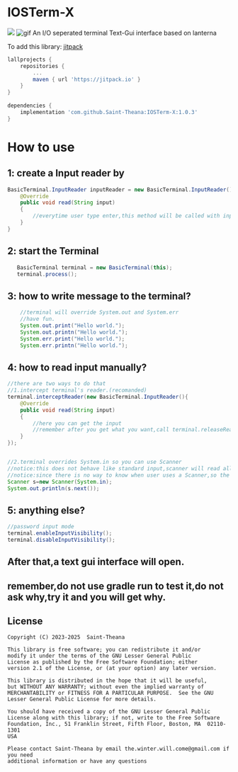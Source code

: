 # IOSTerm-X
[![](https://jitpack.io/v/Saint-Theana/IOSTerm-X.svg)](https://jitpack.io/#Saint-Theana/IOSTerm-X)
![gif](https://raw.githubusercontent.com/Saint-Theana/IOSTerm-X/master/xxx.gif)
An I/O seperated terminal Text-Gui interface based on lanterna

To add this library:
[jitpack](https://jitpack.io/#Saint-Theana/IOSTerm-X)
```groovy
lallprojects {
	repositories {
		...
		maven { url 'https://jitpack.io' }
	}
}
	
dependencies {
	implementation 'com.github.Saint-Theana:IOSTerm-X:1.0.3'
}
```


# How to use

## 1: create a Input reader by

```java
BasicTerminal.InputReader inputReader = new BasicTerminal.InputReader(){
    @Override
	public void read(String input)
	{
	    //everytime user type enter,this method will be called with input 
	}
}
```

## 2: start the Terminal
```java
   BasicTerminal terminal = new BasicTerminal(this);
   terminal.process();
```

## 3: how to write message to the terminal?
```java
    //terminal will override System.out and System.err
    //have fun.
    System.out.print("Hello world.");
    System.out.printn("Hello world.");
    System.err.print("Hello world.");
    System.err.printn("Hello world.");
```

## 4: how to read input manually?
```java
//there are two ways to do that
//1.intercept terminal's reader.(recomanded)
terminal.interceptReader(new BasicTerminal.InputReader(){
	@Override
	public void read(String input)
	{
		//here you can get the input
		//remember after you get what you want,call terminal.releaseReader()
	}
});


//2.terminal overrides System.in so you can use Scanner
//notice:this does not behave like standard input,scanner will read all current input line even before you called new Scanner(System.in);
//notice:since there is no way to know when user uses a Scanner,so the input will also call terminals reader.
Scanner s=new Scanner(System.in);
System.out.println(s.next());
```

## 5: anything else?
```java
//password input mode
terminal.enableInputVisibility();
terminal.disableInputVisibility();
```

## After that,a text gui interface will open.
## remember,do not use gradle run to test it,do not ask why,try it and you will get why.

## License
```
Copyright (C) 2023-2025  Saint-Theana

This library is free software; you can redistribute it and/or
modify it under the terms of the GNU Lesser General Public
License as published by the Free Software Foundation; either
version 2.1 of the License, or (at your option) any later version.

This library is distributed in the hope that it will be useful,
but WITHOUT ANY WARRANTY; without even the implied warranty of
MERCHANTABILITY or FITNESS FOR A PARTICULAR PURPOSE.  See the GNU
Lesser General Public License for more details.

You should have received a copy of the GNU Lesser General Public
License along with this library; if not, write to the Free Software
Foundation, Inc., 51 Franklin Street, Fifth Floor, Boston, MA  02110-1301
USA

Please contact Saint-Theana by email the.winter.will.come@gmail.com if you need
additional information or have any questions
```